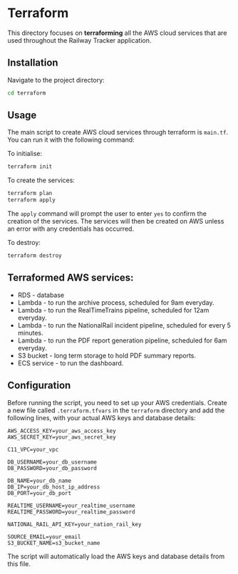 # Terraform

This directory focuses on **terraforming** all the AWS cloud services that are used throughout the Railway Tracker application.


## Installation

Navigate to the project directory:

```bash
cd terraform
```

## Usage

The main script to create AWS cloud services through terraform is `main.tf`. You can run it with the following command:

To initialise: 
```bash
terraform init 
```

To create the services:
```bash
terraform plan
terraform apply 
```
The ```apply``` command will prompt the user to enter ```yes``` to confirm the creation of the services. The services will then be created on AWS unless an error with any credentials has occurred. 

To destroy:
```bash
terraform destroy
```

## Terraformed AWS services:
* RDS - database
* Lambda - to run the archive process, scheduled for 9am everyday.
* Lambda - to run the RealTimeTrains pipeline, scheduled for 12am everyday.
* Lambda - to run the NationalRail incident pipeline, scheduled for every 5 minutes.
* Lambda - to run the PDF report generation pipeline, scheduled for 6am everyday.
* S3 bucket - long term storage to hold PDF summary reports.
* ECS service - to run the dashboard.


## Configuration
Before running the script, you need to set up your AWS credentials. Create a new file called `.terraform.tfvars` in the `terraform` directory and add the following lines, with your actual AWS keys and database details:

```text
AWS_ACCESS_KEY=your_aws_access_key
AWS_SECRET_KEY=your_aws_secret_key

C11_VPC=your_vpc

DB_USERNAME=your_db_username
DB_PASSWORD=your_db_password

DB_NAME=your_db_name
DB_IP=your_db_host_ip_address
DB_PORT=your_db_port

REALTIME_USERNAME=your_realtime_username
REALTIME_PASSWORD=your_realtime_password

NATIONAL_RAIL_API_KEY=your_nation_rail_key

SOURCE_EMAIL=your_email
S3_BUCKET_NAME=s3_bucket_name
```


The script will automatically load the AWS keys and database details from this file.